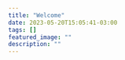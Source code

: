 ```yaml
---
title: "Welcome"
date: 2023-05-20T15:05:41-03:00
tags: []
featured_image: ""
description: ""
---
```

